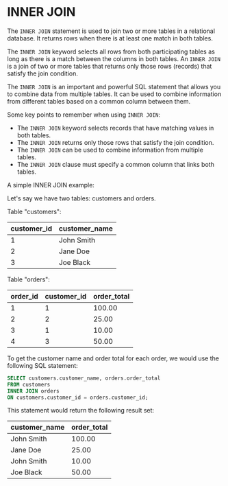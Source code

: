 # INNER JOIN

The `INNER JOIN` statement is used to join two or more tables in a relational database. It returns rows when there is at least one match in both tables.

The `INNER JOIN` keyword selects all rows from both participating tables as long as there is a match between the columns in both tables. An `INNER JOIN` is a join of two or more tables that returns only those rows (records) that satisfy the join condition.

The `INNER JOIN` is an important and powerful SQL statement that allows you to combine data from multiple tables. It can be used to combine information from different tables based on a common column between them.

Some key points to remember when using `INNER JOIN`:

- The `INNER JOIN` keyword selects records that have matching values in both tables.
- The `INNER JOIN` returns only those rows that satisfy the join condition.
- The `INNER JOIN` can be used to combine information from multiple tables.
- The `INNER JOIN` clause must specify a common column that links both tables.

A simple INNER JOIN example:

Let's say we have two tables: customers and orders.

Table "customers":

| customer_id | customer_name |
| ----------- | ------------- |
| 1           | John Smith    |
| 2           | Jane Doe      |
| 3           | Joe Black     |

Table "orders":

| order_id | customer_id | order_total |
| -------- | ----------- | ----------- |
| 1        | 1           | 100.00      |
| 2        | 2           | 25.00       |
| 3        | 1           | 10.00       |
| 4        | 3           | 50.00       |

To get the customer name and order total for each order, we would use the following SQL statement:

```sql
SELECT customers.customer_name, orders.order_total
FROM customers
INNER JOIN orders
ON customers.customer_id = orders.customer_id;
```

This statement would return the following result set:

| customer_name | order_total |
| ------------- | ----------- |
| John Smith    | 100.00      |
| Jane Doe      | 25.00       |
| John Smith    | 10.00       |
| Joe Black     | 50.00       |

